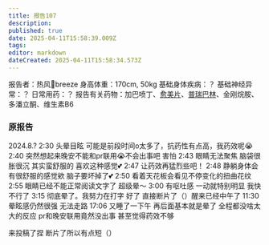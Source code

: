 ```yaml
---
title: 报告107
description: 
published: true
date: 2025-04-11T15:58:39.009Z
tags: 
editor: markdown
dateCreated: 2025-04-11T15:58:34.573Z
---
```


报告者：热风🍥breeze
身高体重：170cm, 50kg
基础身体疾病：？
基础神经异常：？
日常用药：？
报告有关药物：加巴喷丁、[愈美片](/%E5%A4%8D%E6%96%B9%E7%B3%BB%E5%88%97/#%E6%84%88%E7%BE%8E)、[普瑞巴林](/PR80/)、金刚烷胺、多潘立酮、维生素B6

### 原报告
2024.8.?
2:30 头晕目眩  可能是前段时间o太多了，抗药性有点高，我药效呢😭
2:40 突然想起来晚安不能和pr联用😭不会出事吧 害怕
2:43 眼睛无法聚焦 脑袋很胀很沉 其实蛮舒服的 喜欢这种感觉💕
2:47 让药效再猛烈些吧！
2:48 静躺身体会有很舒服的感觉欸  脑子要坏掉了💕
2:50 看着天花板会看见不停变化的扭曲花纹
2:55 眼睛已经不能正常阅读文字了 超级晕～
3:00 有呕吐感 一动就特别明显 我快不行了
3:15 彻底晕了。我努力在打字
好了 直接断片了（）醒来已经中午了
11:30 晕眩感仍然很强  无法走路
17:06 又睡了一下午
再后面基本就是晕了 全程都没啥太大的反应
pr和晚安联用竟然没出事 甚至觉得药效不够

来投稿了捏
断片了所以有点短（）

